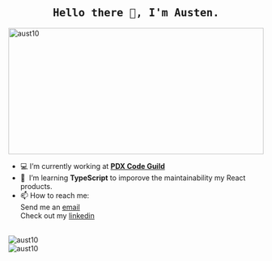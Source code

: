 <h2 align="center"><samp>Hello there 👋, I'm Austen.</samp></h2>
<img src="https://media.giphy.com/media/xT0BKf5jOc4AtmmNWw/giphy.gif" width="100%" height="250" alt="aust10" />

- :computer:<space> I’m currently working at **<a href="https://pdxcodeguild.com/">PDX Code Guild</a>**
- 🌱 &nbsp;I’m learning **TypeScript** to imporove the maintainability my React products.
- 📫   How to reach me: <br/> Send me an [email](mailto:coteausten@gmail.com)<br/> Check out my [linkedin](https://www.linkedin.com/in/austen-cote/)

<br />
<img align="center" src="https://github-readme-stats.vercel.app/api?username=aust10&show_icons=true&count_private=true&theme=react" alt="aust10" />
<br />  
<img align="left" src="https://github-readme-stats.vercel.app/api/top-langs/?username=aust10&layout=compact&hide=html" alt="aust10" />
